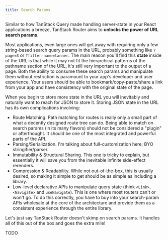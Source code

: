 ```yaml
---
title: Search Params
---
```


Similar to how TanStack Query made handling server-state in your React applications a breeze, TanStack Router aims to **unlocks the power of URL search params**.

Most applications, even large ones will get away with requiring only a few string-based search query params in the URL, probably something like `?page=3` or `?filter-name=tanner`. The main reason you'll find this **state** inside of the URL is that while it may not fit the hierarchical patterns of the pathname section of the URL, it's still very important to the output of a page. Both the ability to consume these search params and manipulate them without restriction is paramount to your app's developer and user experience. Your users should be able to bookmark/copy-paste/share a link from your app and have consistency with the original state of the page.

When you begin to store more state in the URL you will inevitably and naturally want to reach for JSON to store it. Storing JSON state in the URL has its own complications involving:

- Route Matching. Path matching for routes is really only a small part of what a decently designed route tree can do. Being able to match on search params (in its many flavors) should not be considered a "plugin" or afterthought. It should be one of the most integrated and powerful parts of the API.
- Parsing/Serialization. I'm talking about full-customization here; BYO stringifier/parser.
- Immutability & Structural Sharing. This one is tricky to explain, but essentially it will save you from the inevitable infinite side-effect rerenders.
- Compression & Readability. While not out-of-the-box, this is usually desired, so making it simple to get should be as simple as including a library.
- Low-level declarative APIs to manipulate query state (think `<Link>`, `<Navigate>` and `useNavigate`). This is one where most routers can't or won't go. To do this correctly, you have to buy into your search-param APIs wholesale at the core of the architecture and provide them as a consistent experience through the entire library.

Let's just say TanStack Router doesn't skimp on search params. It handles all of this out of the box and goes the extra mile!

TODO
